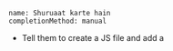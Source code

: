 ```ngMeta
name: Shuruaat karte hain
completionMethod: manual
```

- Tell them to create a JS file and add a <script> tag in the html page.

- Here we should tell them to add some basic thing like console.log(""Rishabh Verma""). 

- Teach them how to open Chrome Dev Tools. At the end they should see their console output in the chrome dev tools easily.

@[youtube](z-DeJIWWcLw)

This video explains the concept of including JS into the page really really well.
